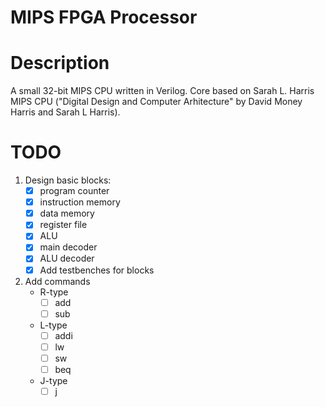 # MIPS FPGA Processor

# Description 

A small 32-bit MIPS CPU written in Verilog. Core based on Sarah L. Harris MIPS CPU ("Digital Design and Computer Arhitecture" by David Money Harris and Sarah L Harris). 

# TODO

1. Design basic blocks:
    - [x] program counter
    - [x] instruction memory
    - [x] data memory
    - [x] register file
    - [x] ALU
    - [x] main decoder
    - [x] ALU decoder
    - [x] Add testbenches for blocks
2. Add commands
    - R-type
      - [ ] add
      - [ ] sub
    - L-type
      - [ ] addi
      - [ ] lw
      - [ ] sw
      - [ ] beq
    - J-type
      - [ ] j